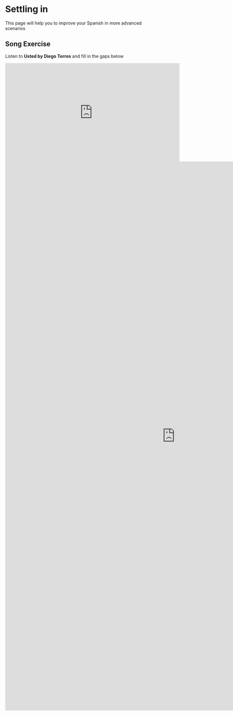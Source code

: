 <h1>Settling in</h1>
<p>This page will help you to improve your Spanish in more advanced scenarios</p>


<h2>Song Exercise</h2>
<p>Listen to <strong>Usted by Diego Torres</strong> and fill in the gaps below</p>

<meta name="viewport" content="width=device-width, initial-scale=1">
<style>
iframe {
  display: block;
  margin-left: auto;
  margin-right: auto;
}
</style>

<iframe width="560" height="315" src="https://www.youtube.com/embed/qy0QY0KiqX8" title="YouTube video player" frameborder="0" allow="accelerometer; autoplay; clipboard-write; encrypted-media; gyroscope; picture-in-picture" allowfullscreen></iframe>


<iframe src="https://h5p.org/h5p/embed/1240793" width="1090" height="1758" frameborder="0" allowfullscreen="allowfullscreen" allow="geolocation *; microphone *; camera *; midi *; encrypted-media *" title="Usted by Diego Torres lyrics"></iframe><script src="https://h5p.org/sites/all/modules/h5p/library/js/h5p-resizer.js" charset="UTF-8"></script>


